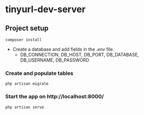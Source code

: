 # tinyurl-dev-server

## Project setup
```
composer install
```

* Create a database and add fields in the *.env* file.
    - DB_CONNECTION, DB_HOST, DB_PORT, DB_DATABASE, DB_USERNAME, DB_PASSWORD

### Create and populate tables
```
php artisan migrate
```

### Start the app on http://localhost:8000/
```
php artisan serve
```
